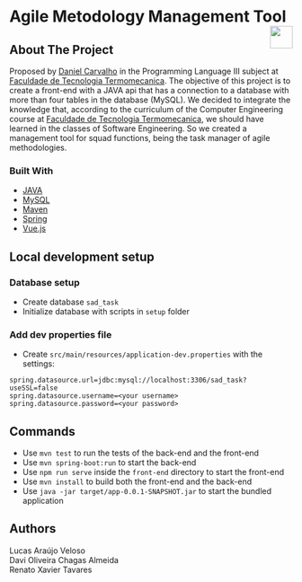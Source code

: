 # Agile Metodology Management Tool <img align="right" height="40" src="https://cdn.shortpixel.ai/client/q_glossy,ret_img,w_228,h_73/http://ftt.com.br/home/wp-content/uploads/2019/10/logo.png">

<!-- ABOUT THE PROJECT -->
## About The Project

Proposed by [Daniel Carvalho](https://github.com/danielscarvalho) in the Programming Language III subject at [Faculdade de Tecnologia Termomecanica](http://www.ftt.com.br/).
The objective of this project is to create a front-end with a JAVA api that has a connection to a database with more than four tables in the database (MySQL).
We decided to integrate the knowledge that, according to the curriculum of the Computer Engineering course at [Faculdade de Tecnologia Termomecanica](http://www.ftt.com.br/), we should have learned in the classes of Software Engineering. So we created a management tool for squad functions, being the task manager of agile methodologies.


### Built With
* [JAVA](https://https//www.java.com/)
* [MySQL](https://mysql.com/)
* [Maven](https://maven.apache.org/)
* [Spring]()
* [Vue.js]()

## Local development setup

### Database setup

- Create database `sad_task`
- Initialize database with scripts in `setup` folder

### Add dev properties file

- Create `src/main/resources/application-dev.properties` with the settings:

```properties
spring.datasource.url=jdbc:mysql://localhost:3306/sad_task?useSSL=false
spring.datasource.username=<your username>
spring.datasource.password=<your password>
```

## Commands

- Use `mvn test` to run the tests of the back-end and the front-end
- Use `mvn spring-boot:run` to start the back-end
- Use `npm run serve` inside the `front-end` directory to start the front-end
- Use `mvn install` to build both the front-end and the back-end
- Use `java -jar target/app-0.0.1-SNAPSHOT.jar` to start the bundled application


## Authors

Lucas Araújo Veloso
<br>
Davi Oliveira Chagas Almeida
<br>
Renato Xavier Tavares
